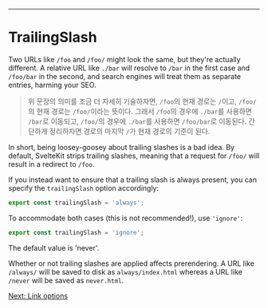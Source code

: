 ------
# **TrailingSlash**
Two URLs like `/foo` and `/foo/` might look the same, but they're actually different. A relative URL like `./bar` will resolve to `/bar` in the first case and `/foo/bar` in the second, and search engines will treat them as separate entries, harming your SEO.
> 위 문장의 의미를 조금 더 자세히 기술하자면, `/foo`의 현재 경로는 `/`이고, `/foo/`의 현재 경로는 `/foo/`이라는 뜻이다. 그래서 `/foo`의 경우에 `./bar`를 사용하면 `/bar`로 이동되고, `/foo/`의 경우에 `./bar`를 사용하면 `/foo/bar`로 이동된다. 간단하게 정리하자면 경로의 마지막 `/`가 현재 경로의 기준이 된다.

In short, being loosey-goosey about trailing slashes is a bad idea. By default, SvelteKit strips trailing slashes, meaning that a request for `/foo/` will result in a redirect to `/foo`.

If you instead want to ensure that a trailing slash is always present, you can specify the `trailingSlash` option accordingly:
```js title="src/routes/part4/page-options/trailingSlash/always/+page.server.ts"
export const trailingSlash = 'always';
```
To accommodate both cases (this is not recommended!), use `'ignore'`:
```js title="src/routes/part4/page-options/trailingSlash/ignore/+page.server.ts"
export const trailingSlash = 'ignore';
```
The default value is 'never'.

Whether or not trailing slashes are applied affects prerendering. A URL like `/always/` will be saved to disk as `always/index.html` whereas a URL like `/never` will be saved as `never.html`.

[Next: Link options](/part4/link-options/preloading)
